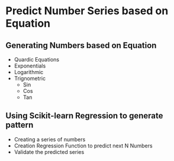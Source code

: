 # Predict Number Series based on Equation #

## Generating Numbers based on Equation
- Quardic Equations
- Exponentials
- Logarithmic
- Trignometric
  - Sin
  - Cos
  - Tan
  
## Using Scikit-learn Regression to generate pattern ##
- Creating a series of numbers
- Creation Regression Function to predict next N Numbers
- Validate the predicted series 
